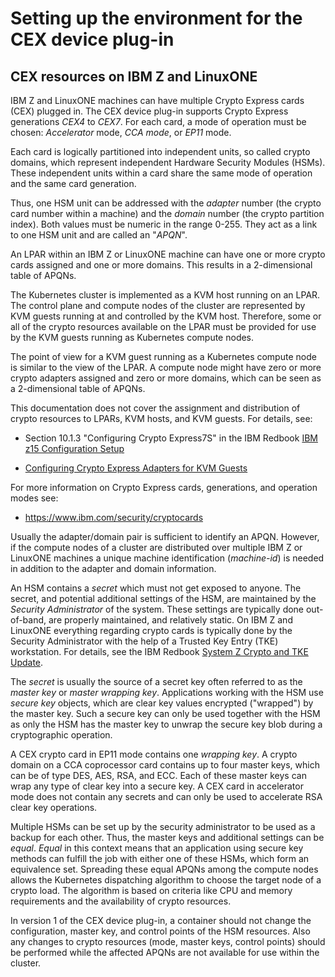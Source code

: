 # Setting up the environment for the CEX device plug-in

## CEX resources on IBM Z and LinuxONE

IBM Z and LinuxONE machines can have multiple Crypto Express cards (CEX) plugged
in. The CEX device plug-in supports Crypto Express generations *CEX4* to
*CEX7*. For each card, a mode of operation must be chosen: *Accelerator* mode,
*CCA mode*, or *EP11* mode.

Each card is logically partitioned into independent units, so called crypto
domains, which represent independent Hardware Security Modules (HSMs). These
independent units within a card share the same mode of operation and the same
card generation.

Thus, one HSM unit can be addressed with the *adapter* number (the crypto card
number within a machine) and the *domain* number (the crypto partition
index). Both values must be numeric in the range 0-255. They act as a link to one
HSM unit and are called an "*APQN*".
<!-- last sentence needed it confuses me and APQN was mentioned earlier. -->

An LPAR within an IBM Z or LinuxONE machine can have one or more crypto cards assigned and
one or more domains. This results in a 2-dimensional table of APQNs.

The Kubernetes cluster is implemented as a KVM host running on an LPAR. The control plane
and compute nodes of the cluster are represented by KVM guests running at and
controlled by the KVM host. Therefore, some or all of the crypto resources available
on the LPAR must be provided for use by the KVM guests running as Kubernetes
compute nodes.
<!-- point of view? -->
The point of view for a KVM guest running as a Kubernetes compute node is
similar to the view of the LPAR. A compute node might have zero or more crypto
adapters assigned and zero or more domains, which can be seen as a 2-dimensional
table of APQNs.

This documentation does not cover the assignment and distribution of crypto
resources to LPARs, KVM hosts, and KVM guests. For details, see:

* Section 10.1.3 "Configuring Crypto Express7S" in the IBM Redbook [IBM z15 Configuration Setup](https://www.redbooks.ibm.com/abstracts/sg248860.html)

* [Configuring Crypto Express Adapters for KVM Guests](https://www.ibm.com/docs/en/linux-on-systems?topic=kvm-configuring-crypto-express-adapters-guests)

For more information on Crypto Express cards, generations, and operation modes see:
* https://www.ibm.com/security/cryptocards

Usually the adapter/domain pair is sufficient to identify an APQN. However, if
the compute nodes of a cluster are distributed over multiple IBM Z or LinuxONE
machines a unique machine identification (*machine-id*) is needed in addition to
the adapter and domain information.

An HSM contains a *secret* which must not get exposed to anyone. The secret, and
potential additional settings of the HSM, are maintained by the *Security
Administrator* of the system. These settings are typically done out-of-band, are
properly maintained, and relatively static. On IBM Z and LinuxONE everything
regarding crypto cards is typically done by the Security Administrator with the
help of a Trusted Key Entry (TKE) workstation. For details, see the IBM Redbook
[System Z Crypto and TKE Update](https://www.redbooks.ibm.com/abstracts/sg247848.html).

The *secret* is usually the source of a secret key often referred to as the
*master key* or *master wrapping key*. Applications working with the HSM use
*secure key* objects, which are clear key values encrypted ("wrapped") by the
master key. Such a secure key can only be used together with the HSM as only the
HSM has the master key to unwrap the secure key blob during a cryptographic
operation.

A CEX crypto card in EP11 mode contains one *wrapping key*. A crypto domain on a
CCA coprocessor card contains up to four master keys, which can be of type DES,
AES, RSA, and ECC. Each of these master keys can wrap any type of clear key into
a secure key.  A CEX card in accelerator mode does not contain any secrets and
can only be used to accelerate RSA clear key operations.

Multiple HSMs can be set up by the security administrator to be used as a backup
for each other. Thus, the master keys and additional settings can be
*equal*. *Equal* in this context means that an application using secure key
methods can fulfill the job with either one of these HSMs, which form an
equivalence set. Spreading these equal APQNs among the compute nodes allows the
Kubernetes dispatching algorithm to choose the target node of a crypto load. The
algorithm is based on criteria like CPU and memory requirements and the
availability of crypto resources.

In version 1 of the CEX device plug-in, a container should not change the
configuration, master key, and control points of the HSM resources. Also any
changes to crypto resources (mode, master keys, control points) should be
performed while the affected APQNs are not available for use within the
cluster.

<!-- xxx z/VM is not described here in any way -->
<!-- xxx it would also be nice to have an example here with some drawings -->
